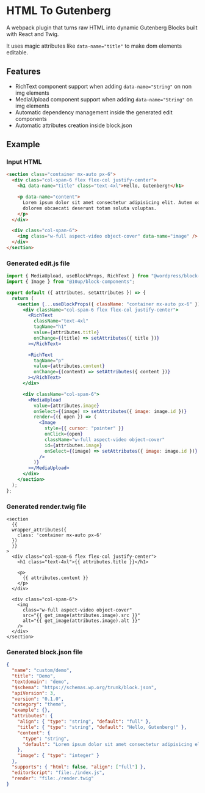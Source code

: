 # HTML To Gutenberg

A webpack plugin that turns raw HTML into dynamic Gutenberg Blocks built with React and Twig.

It uses magic attributes like `data-name="title"` to make dom elements editable.

## Features

- RichText component support when adding `data-name="String"` on non img elements
- MediaUpload component support when adding `data-name="String"` on img elements
- Automatic dependency management inside the generated edit components
- Automatic attributes creation inside block.json

## Example

### Input HTML

```html
<section class="container mx-auto px-6">
  <div class="col-span-6 flex flex-col justify-center">
    <h1 data-name="title" class="text-4xl">Hello, Gutenberg!</h1>

    <p data-name="content">
      Lorem ipsum dolor sit amet consectetur adipisicing elit. Autem odio
      dolorem obcaecati deserunt totam soluta voluptas.
    </p>
  </div>

  <div class="col-span-6">
    <img class="w-full aspect-video object-cover" data-name="image" />
  </div>
</section>
```

### Generated edit.js file

```jsx
import { MediaUpload, useBlockProps, RichText } from "@wordpress/block-editor";
import { Image } from "@10up/block-components";

export default ({ attributes, setAttributes }) => {
  return (
    <section {...useBlockProps({ className: "container mx-auto px-6" })}>
      <div className="col-span-6 flex flex-col justify-center">
        <RichText
          className="text-4xl"
          tagName="h1"
          value={attributes.title}
          onChange={(title) => setAttributes({ title })}
        ></RichText>

        <RichText
          tagName="p"
          value={attributes.content}
          onChange={(content) => setAttributes({ content })}
        ></RichText>
      </div>

      <div className="col-span-6">
        <MediaUpload
          value={attributes.image}
          onSelect={(image) => setAttributes({ image: image.id })}
          render={({ open }) => (
            <Image
              style={{ cursor: "pointer" }}
              onClick={open}
              className="w-full aspect-video object-cover"
              id={attributes.image}
              onSelect={(image) => setAttributes({ image: image.id })}
            />
          )}
        ></MediaUpload>
      </div>
    </section>
  );
};
```

### Generated render.twig file

```twig
<section
  {{
  wrapper_attributes({
    class: 'container mx-auto px-6'
  })
  }}
>
  <div class="col-span-6 flex flex-col justify-center">
    <h1 class="text-4xl">{{ attributes.title }}</h1>

    <p>
      {{ attributes.content }}
    </p>
  </div>

  <div class="col-span-6">
    <img
      class="w-full aspect-video object-cover"
      src="{{ get_image(attributes.image).src }}"
      alt="{{ get_image(attributes.image).alt }}"
    />
  </div>
</section>
```

### Generated block.json file

```json
{
  "name": "custom/demo",
  "title": "Demo",
  "textdomain": "demo",
  "$schema": "https://schemas.wp.org/trunk/block.json",
  "apiVersion": 3,
  "version": "0.1.0",
  "category": "theme",
  "example": {},
  "attributes": {
    "align": { "type": "string", "default": "full" },
    "title": { "type": "string", "default": "Hello, Gutenberg!" },
    "content": {
      "type": "string",
      "default": "Lorem ipsum dolor sit amet consectetur adipisicing elit. Autem odio dolorem obcaecati deserunt totam soluta voluptas."
    },
    "image": { "type": "integer" }
  },
  "supports": { "html": false, "align": ["full"] },
  "editorScript": "file:./index.js",
  "render": "file:./render.twig"
}
```

